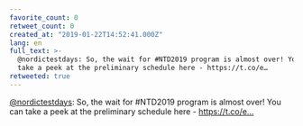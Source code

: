 ```yaml
---
favorite_count: 0
retweet_count: 0
created_at: "2019-01-22T14:52:41.000Z"
lang: en
full_text: >-
  @nordictestdays: So, the wait for #NTD2019 program is almost over! You can
  take a peek at the preliminary schedule here - https://t.co/e…
retweeted: true
---
```


[@nordictestdays](https://twitter.com/nordictestdays): So, the wait for #NTD2019
program is almost over! You can take a peek at the preliminary schedule here -
https://t.co/e…
